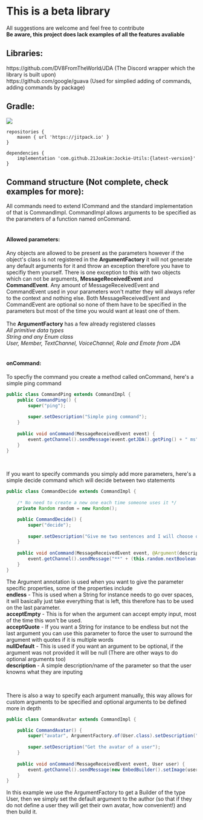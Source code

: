 <h1>This is a beta library</h1>
All suggestions are welcome and feel free to contribute
</br>
<b>Be aware, this project does lack examples of all the features avaliable</b>

<h2>Libraries:</h2>
https://github.com/DV8FromTheWorld/JDA (The Discord wrapper which the library is built upon)
</br>
https://github.com/google/guava (Used for simplied adding of commands, adding commands by package)

<h2>Gradle:</h2>

[![](https://jitpack.io/v/21Joakim/Jockie-Utils.svg)](https://jitpack.io/#21Joakim/Jockie-Utils)
```
repositories {
	maven { url 'https://jitpack.io' }
}

dependencies {
	implementation 'com.github.21Joakim:Jockie-Utils:{latest-version}'
}
```

<h2>Command structure (Not complete, check examples for more):</h2>
All commands need to extend ICommand and the standard implementation of that is CommandImpl. CommandImpl allows arguments to be specified as the parameters of a function named onCommand.
</br></br>
<h4>Allowed parameters:</h4>
Any objects are allowed to be present as the parameters however if the object's class is not registered in the <b>ArgumentFactory</b> it will not generate any default arguments for it and throw an exception therefore you have to specifiy them yourself. There is one exception to this with two objects which can not be arguments, <b>MessageReceivedEvent</b> and <b>CommandEvent</b>. Any amount of MessageReceivedEvent and CommandEvent used in your parameters won't matter they will always refer to the context and nothing else. Both MessageReceivedEvent and CommandEvent are optional so none of them have to be specified in the parameters but most of the time you would want at least one of them.
</br></br>
The <b>ArgumentFactory</b> has a few already registered classes
</br><i>All primitive data types</i>
</br><i>String and any Enum class</i>
</br><i>User, Member, TextChannel, VoiceChannel, Role and Emote from JDA</i>
</br></br>

<h4>onCommand:</h4>
To specfiy the command you create a method called onCommand, here's a simple ping command

```Java
public class CommandPing extends CommandImpl {
	public CommandPing() {
		super("ping");
		
		super.setDescription("Simple ping command");
	}
	
	public void onCommand(MessageReceivedEvent event) {
		event.getChannel().sendMessage(event.getJDA().getPing() + " ms").queue();
	}
}
```

</br>

If you want to specify commands you simply add more parameters, here's a simple decide command which will decide between two statements
```Java
public class CommandDecide extends CommandImpl {
	
	/* No need to create a new one each time someone uses it */
	private Random random = new Random();

	public CommandDecide() {
		super("decide");
		
		super.setDescription("Give me two sentences and I will choose one of them");
	}
	
	public void onCommand(MessageReceivedEvent event, @Argument(description="statement", acceptQuote=true) String statement, @Argument(description="statement 2", acceptQuote=true) String statement2) {
		event.getChannel().sendMessage("**" + (this.random.nextBoolean() ? statement : statement2) + "**" + " seems more reasonable to me!").queue();
	}
}
```
The Argument annotation is used when you want to give the parameter specific properties, some of the properties include
</br><b>endless</b> - This is used when a String for instance needs to go over spaces, it will basically just take everything that is left,  this therefore has to be used on the last parameter.
</br><b>acceptEmpty</b> - This is for when the argument can accept empty input, most of the time this won't be used.
</br><b>acceptQuote</b> - If you want a String for instance to be endless but not the last argument you can use this parameter to force the user to surround the argument with quotes if it is multiple words
</br><b>nullDefault</b> - This is used if you want an argument to be optional, if the argument was not provided it will be null (There are other ways to do optional arguments too)
</br><b>description</b> - A simple description/name of the parameter so that the user knowns what they are inputing

</br>

There is also a way to specify each argument manually, this way allows for custom arguments to be specified and optional arguments to be defined more in depth
```Java
public class CommandAvatar extends CommandImpl {

	public CommandAvatar() {
		super("avatar", ArgumentFactory.of(User.class).setDescription("user").setDefaultValue(event -> event.getAuthor()).build());
		
		super.setDescription("Get the avatar of a user");
	}
	
	public void onCommand(MessageReceivedEvent event, User user) {
		event.getChannel().sendMessage(new EmbedBuilder().setImage(user.getAvatarUrl()).build()).queue();
	}
}
```
In this example we use the ArgumentFactory to get a Builder of the type User, then we simply set the default argument to the author (so that if they do not define a user they will get their own avatar, how convenient!) and then build it.
